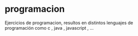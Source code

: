 # programacion
Ejercicios de programacion, resultos en distintos lenguajes de programación como c , java , javascript , ...
